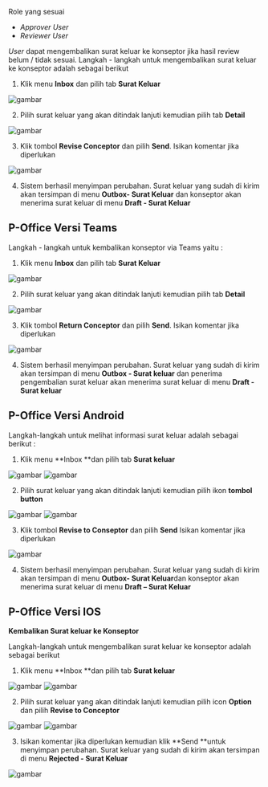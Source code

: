 Role yang sesuai

- *Approver User*
- *Reviewer User*

*User* dapat mengembalikan surat keluar ke konseptor jika hasil review belum / tidak sesuai. Langkah - langkah untuk mengembalikan surat keluar ke konseptor adalah sebagai berikut

1. Klik menu **Inbox** dan pilih tab **Surat Keluar**

![gambar](SuratKeluar/SK_Web/SK41.png)

2. Pilih surat keluar yang akan ditindak lanjuti kemudian pilih tab **Detail**

![gambar](SuratKeluar/SK_Web/SK42.png)

3. Klik tombol **Revise Conceptor** dan pilih **Send**. Isikan komentar jika diperlukan

![gambar](SuratKeluar/SK_Web/SK43.png)

4. Sistem berhasil menyimpan perubahan. Surat keluar yang sudah di kirim akan tersimpan di menu **Outbox- Surat Keluar** dan konseptor akan menerima surat keluar di menu **Draft - Surat Keluar**

## **P-Office Versi Teams**

Langkah - langkah untuk kembalikan konseptor via Teams yaitu :

 1. Klik menu **Inbox** dan pilih tab **Surat Keluar**

 ![gambar](SuratKeluar/SK_Teams/SK43.png)

 2. Pilih surat keluar yang akan ditindak lanjuti kemudian pilih tab **Detail**

 ![gambar](SuratKeluar/SK_Teams/SK44.png)

 3. Klik tombol **Return Conceptor** dan pilih **Send**. Isikan komentar jika diperlukan
 
![gambar](SuratKeluar/SK_Teams/SK45.png)

 4.    Sistem berhasil menyimpan perubahan. Surat keluar yang sudah di kirim akan tersimpan di menu **Outbox - Surat keluar** dan penerima pengembalian surat keluar akan menerima surat keluar di menu **Draft - Surat keluar**



## **P-Office Versi Android**

Langkah-langkah untuk melihat informasi surat keluar adalah sebagai berikut :

1. Klik menu **Inbox **dan pilih tab **Surat keluar**

![gambar](SuratKeluar/SK_Android/KonsepSK/A01.jpg) ![gambar](SuratKeluar/SK_Android/KonsepSK/A02.jpg)

2. Pilih surat keluar yang akan ditindak lanjuti kemudian pilih ikon **tombol button**

![gambar](SuratKeluar/SK_Android/KonsepSK/A03.jpg) ![gambar](SuratKeluar/SK_Android/KonsepSK/A04.jpg)

3. Klik tombol **Revise to Conseptor** dan pilih **Send** Isikan komentar jika diperlukan

![gambar](SuratKeluar/SK_Android/KonsepSK/A05.jpg)

4. Sistem berhasil menyimpan perubahan. Surat keluar yang sudah di kirim akan tersimpan di menu **Outbox- Surat Keluar**dan konseptor akan menerima surat keluar di menu **Draft – Surat Keluar**



## **P-Office Versi IOS**

**Kembalikan Surat keluar ke Konseptor**

Langkah-langkah untuk mengembalikan surat keluar ke konseptor adalah sebagai berikut

1.	Klik menu **Inbox **dan pilih tab **Surat keluar**

![gambar](SuratKeluar/SK_IOS/SK-66.png)
![gambar](SuratKeluar/SK_IOS/SK-67.png)

2.	Pilih surat keluar yang akan ditindak lanjuti kemudian pilih icon **Option** dan pilih **Revise to Conceptor**

![gambar](SuratKeluar/SK_IOS/SK-68.png)
![gambar](SuratKeluar/SK_IOS/SK-40.png)

3.	Isikan komentar jika diperlukan kemudian klik **Send **untuk menyimpan perubahan. Surat keluar yang sudah di kirim akan tersimpan di menu **Rejected - Surat Keluar**

![gambar](SuratKeluar/SK_IOS/SK-41.png)